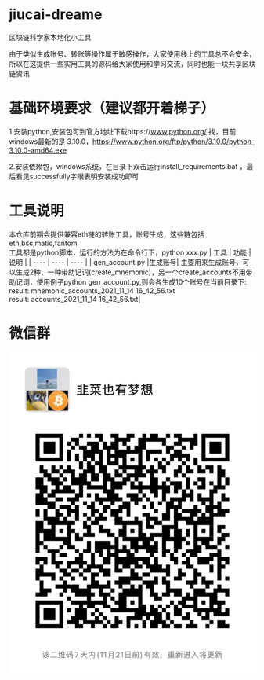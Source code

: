 # jiucai-dreame
区块链科学家本地化小工具

由于类似生成账号、转账等操作属于敏感操作，大家使用线上的工具总不会安全，所以在这提供一些实用工具的源码给大家使用和学习交流，同时也能一块共享区块链资讯

# 基础环境要求（建议都开着梯子）
1.安装python,安装包可到官方地址下载https://www.python.org/ 找，目前windows最新的是 3.10.0，https://www.python.org/ftp/python/3.10.0/python-3.10.0-amd64.exe  

2.安装依赖包，windows系统，在目录下双击运行install_requirements.bat ，最后看见successfully字眼表明安装成功即可

# 工具说明

本仓库前期会提供兼容eth链的转账工具，账号生成，这些链包括eth,bsc,matic,fantom  
工具都是python脚本，运行的方法为在命令行下，python xxx.py
|  工具   | 功能  | 说明  |
|  ----  | ----  | ----  |
| gen_account.py  |生成账号| 主要用来生成账号，可以生成2种，一种带助记词(create_mnemonic)，另一个create_accounts不用带助记词，使用例子python gen_account.py,则会各生成10个账号在当前目录下:</br>result: mnemonic_accounts_2021_11_14 16_42_56.txt</br>result: accounts_2021_11_14 16_42_56.txt|



# 微信群
![Image text](https://github.com/hotbroker/jiucai-dreame/blob/master/img/c8f2ac99f9a326aaade146d89e66431.jpg)
